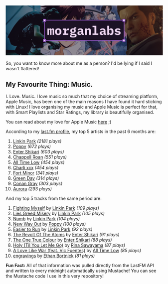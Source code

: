 [![GitHub Profile README banner that reads "morganlabs"](./.github/assets/banner_knowmore.png)](https://morganlabs.dev)

So, you want to know more about me as a person? I'd be lying if I said I wasn't
flattered!

## My Favourite Thing: Music.

I. Love. Music. I love music so much that my choice of streaming platform, Apple
Music, has been one of the main reasons I have found it hard sticking with
Linux! I love organising my music and Apple Music is perfect for that, with
Smart Playlists and Star Ratings, my library is beautifully organised.

You can read about my love for Apple Music
[here](https://www.morganlabs.dev/blog/why-i-love-apple-music) ;)

According to my [last.fm profile](https://last.fm/user/morganlabs), my top 5
artists in the past 6 months are:

1. [Linkin Park](https://www.last.fm/music/Linkin+Park) *(2181 plays)*
2. [Poppy](https://www.last.fm/music/Poppy) *(672 plays)*
3. [Enter Shikari](https://www.last.fm/music/Enter+Shikari) *(603 plays)*
4. [Chappell Roan](https://www.last.fm/music/Chappell+Roan) *(551 plays)*
5. [All Time Low](https://www.last.fm/music/All+Time+Low) *(454 plays)*
6. [Charli xcx](https://www.last.fm/music/Charli+xcx) *(454 plays)*
7. [Fort Minor](https://www.last.fm/music/Fort+Minor) *(341 plays)*
8. [Green Day](https://www.last.fm/music/Green+Day) *(314 plays)*
9. [Conan Gray](https://www.last.fm/music/Conan+Gray) *(303 plays)*
10. [Aurora](https://www.last.fm/music/Aurora) *(293 plays)*

And my top 5 tracks from the same period are:

1. [Fighting Myself](https://www.last.fm/music/Linkin+Park/_/Fighting+Myself) by [Linkin Park](https://www.last.fm/music/Linkin+Park) *(109 plays)*
2. [Lies Greed Misery](https://www.last.fm/music/Linkin+Park/_/Lies+Greed+Misery) by [Linkin Park](https://www.last.fm/music/Linkin+Park) *(105 plays)*
3. [Numb](https://www.last.fm/music/Linkin+Park/_/Numb) by [Linkin Park](https://www.last.fm/music/Linkin+Park) *(104 plays)*
4. [New Way Out](https://www.last.fm/music/Poppy/_/New+Way+Out) by [Poppy](https://www.last.fm/music/Poppy) *(100 plays)*
5. [Easier to Run](https://www.last.fm/music/Linkin+Park/_/Easier+to+Run) by [Linkin Park](https://www.last.fm/music/Linkin+Park) *(92 plays)*
6. [The Revolt Of The Atoms](https://www.last.fm/music/Enter+Shikari/_/The+Revolt+Of+The+Atoms) by [Enter Shikari](https://www.last.fm/music/Enter+Shikari) *(91 plays)*
7. [The One True Colour](https://www.last.fm/music/Enter+Shikari/_/The+One+True+Colour) by [Enter Shikari](https://www.last.fm/music/Enter+Shikari) *(88 plays)*
8. [Holy (Til You Let Me Go)](https://www.last.fm/music/Rina+Sawayama/_/Holy+(Til+You+Let+Me+Go)) by [Rina Sawayama](https://www.last.fm/music/Rina+Sawayama) *(87 plays)*
9. [A Love Like War (feat. Vic Fuentes)](https://www.last.fm/music/All+Time+Low/_/A+Love+Like+War+(feat.+Vic+Fuentes)) by [All Time Low](https://www.last.fm/music/All+Time+Low) *(85 plays)*
10. [engravings](https://www.last.fm/music/Ethan+Bortnick/_/engravings) by [Ethan Bortnick](https://www.last.fm/music/Ethan+Bortnick) *(81 plays)*

**Fun Fact:** All of that information was pulled directly from the LastFM API
and written to every midnight automatically using Mustache! You can see the
Mustache code I use in this very repository!

